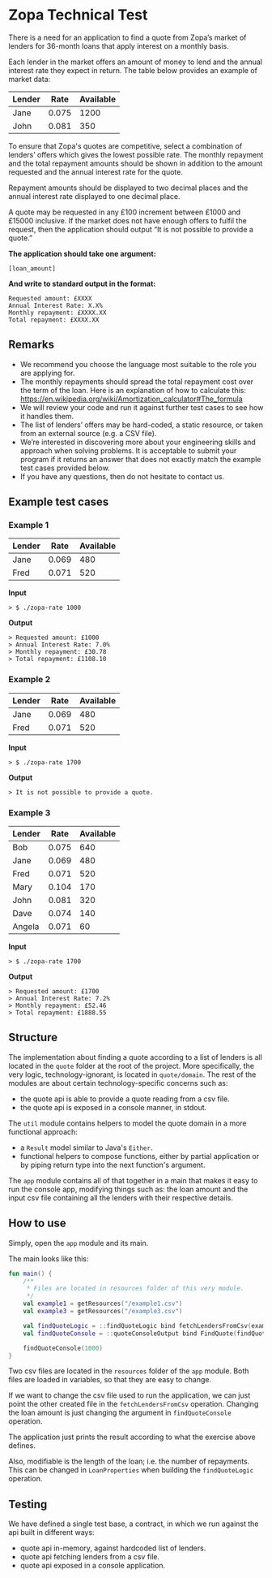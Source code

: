 # Zopa Technical Test

There is a need for an application to find a quote from Zopa’s market of lenders for 36-month 
loans that apply interest on a monthly basis.

Each lender in the market offers an amount of money to lend and the annual interest rate
they expect in return. The table below provides an example of market data:

| Lender | Rate  | Available |
|--------|-------|-----------|
| Jane   | 0.075 | 1200      |
| John   | 0.081 | 350       |

To ensure that Zopa's quotes are competitive, select a combination of lenders’ offers which
gives the lowest possible rate. The monthly repayment and the total repayment amounts
should be shown in addition to the amount requested and the annual interest rate for the
quote.

Repayment amounts should be displayed to two decimal places and the annual interest rate
displayed to one decimal place.

A quote may be requested in any £100 increment between £1000 and £15000 inclusive. 
If the market does not have enough offers to fulfil the request, then the application should
output “It is not possible to provide a quote.”

**The application should take one argument:**

```[loan_amount]```

**And write to standard output in the format:**

```
Requested amount: £XXXX
Annual Interest Rate: X.X%
Monthly repayment: £XXXX.XX
Total repayment: £XXXX.XX
```

## Remarks

* We recommend you choose the language most suitable to the role you are applying for.
* The monthly repayments should spread the total repayment cost over the term of the loan. 
Here is an explanation of how to calculate this: 
https://en.wikipedia.org/wiki/Amortization_calculator#The_formula
* We will review your code and run it against further test cases to see how it handles them.
* The list of lenders’ offers may be hard-coded, a static resource, or taken from an external 
source (e.g. a CSV file).
* We’re interested in discovering more about your engineering skills and approach when 
solving problems. It is acceptable to submit your program if it returns an answer that does
not exactly match the example test cases provided below.
* If you have any questions, then do not hesitate to contact us.

## Example test cases

### Example 1

| Lender | Rate  | Available |
|--------|-------|-----------|
| Jane   | 0.069 | 480       |
| Fred   | 0.071 | 520       |

**Input**
```
> $ ./zopa-rate 1000
```
**Output**
```
> Requested amount: £1000
> Annual Interest Rate: 7.0% 
> Monthly repayment: £30.78 
> Total repayment: £1108.10
```

### Example 2

| Lender | Rate  | Available |
|--------|-------|-----------|
| Jane   | 0.069 | 480       |
| Fred   | 0.071 | 520       |

**Input**
```
> $ ./zopa-rate 1700
```
**Output**
```
> It is not possible to provide a quote.
```

### Example 3

| Lender | Rate  | Available |
|--------|-------|-----------|
| Bob    | 0.075 | 640       |
| Jane   | 0.069 | 480       |
| Fred   | 0.071 | 520       |
| Mary   | 0.104 | 170       |
| John   | 0.081 | 320       |
| Dave   | 0.074 | 140       |
| Angela | 0.071 | 60        |

**Input**
```
> $ ./zopa-rate 1700
```
**Output**
```
> Requested amount: £1700
> Annual Interest Rate: 7.2% 
> Monthly repayment: £52.46 
> Total repayment: £1888.55
```

## Structure
The implementation about finding a quote according to a list of lenders is all
located in the `quote` folder at the root of the project. More specifically,
the very logic, technology-ignorant, is located in `quote/domain`. The rest of
the modules are about certain technology-specific concerns such as:
- the quote api is able to provide a quote reading from a csv file.
- the quote api is exposed in a console manner, in stdout.

The `util` module contains helpers to model the quote domain in a more functional
approach:
- a `Result` model similar to Java's `Either`.
- functional helpers to compose functions, either by partial application or by 
piping return type into the next function's argument.

The `app` module contains all of that together in a main that makes it easy
to run the console app, modifying things such as: the loan amount and the input
csv file containing all the lenders with their respective details.

## How to use
Simply, open the `app` module and its main.

The main looks like this:
```kotlin
fun main() {
    /**
     * Files are located in resources folder of this very module.
     */
    val example1 = getResources("/example1.csv")
    val example3 = getResources("/example3.csv")

    val findQuoteLogic = ::findQuoteLogic bind fetchLendersFromCsv(example1) bind LoanProperties(36)
    val findQuoteConsole = ::quoteConsoleOutput bind FindQuote(findQuoteLogic)

    findQuoteConsole(1000)
}
```
Two csv files are located in the `resources` folder of the `app` module.
Both files are loaded in variables, so that they are easy to change.

If we want to change the csv file used to run the application, we can just point
the other created file in the `fetchLendersFromCsv` operation. Changing the loan amount
is just changing the argument in `findQuoteConsole` operation.

The application just prints the result according to what the exercise above defines.

Also, modifiable is the length of the loan; i.e. the number of repayments. This can be
changed in `LoanProperties` when building the `findQuoteLogic` operation.

## Testing
We have defined a single test base, a contract, in which we run against the api
built in different ways:
- quote api in-memory, against hardcoded list of lenders.
- quote api fetching lenders from a csv file.
- quote api exposed in a console application.

